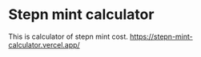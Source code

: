 # Stepn mint calculator

This is calculator of stepn mint cost. https://stepn-mint-calculator.vercel.app/